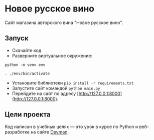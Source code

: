 # Новое русское вино

Сайт магазина авторского вина "Новое русское вино".

## Запуск

- Скачайте код
- Разверните виртуальное окружение:
```
python -m venv env

. ./env/bin/activate
```
- Установите библиотеки `pip install -r requirements.txt`
- Запустите сайт командой `python main.py`
- Перейдите на сайт по адресу [http://127.0.0.1:8000](http://127.0.0.1:8000).

## Цели проекта

Код написан в учебных целях — это урок в курсе по Python и веб-разработке на сайте [Devman](https://dvmn.org).
